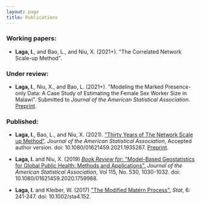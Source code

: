 ```yaml
---
layout: page
title: Publications
---
```


### Working papers:
- **Laga, I.**, and Bao, L., and Niu, X. (2021+). "The Correlated Network Scale-up Method".

### Under review:
- **Laga, I.**, Niu, X., and Bao, L. (2021+). "Modeling the Marked Presence-only Data: A Case Study of Estimating the Female Sex Worker Size in Malawi". Submitted to *Journal of the American Statistical Association*. [Preprint](Malawi_paper_website.pdf).

### Published:
- **Laga, I.**, Bao, L., and Niu, X. (2021). ["Thirty Years of The Network Scale up Method"](https://doi.org/10.1080/01621459.2021.1935267). *Journal of the American Statistical Association*, Accepted author version. doi: 10.1080/01621459.2021.1935267. [Preprint](NSUM_Review_website.pdf).

- **Laga, I.** and Niu, X. (2019) [*Book Review for:* "Model-Based Geostatistics for Global Public Health: Methods and Applications".](https://doi.org/10.1080/01621459.2020.1759988) *Journal of the American Statistical Association*, Vol 115, No. 530, 1030-1032. doi: 10.1080/01621459.2020.1759988.

- **Laga, I.** and Kleiber, W. (2017) ["The Modified Matérn Process".](https://doi.org/10.1002/sta4.152) *Stat*, 6: 241-247. doi: 10.1002/sta4.152.
